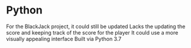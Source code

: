 # Python
For the BlackJack project, it could still be updated
Lacks the updating the score and keeping track of the score for the player
It could use a more visually appealing interface
Built via Python 3.7
